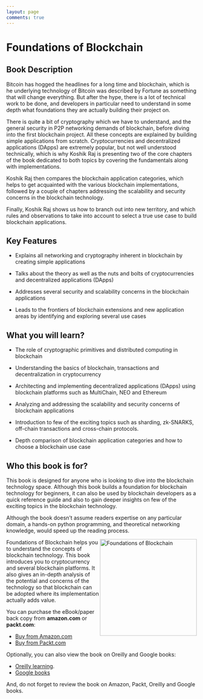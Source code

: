 ```yaml
---
layout: page
comments: true
---
```


# Foundations of Blockchain

## Book Description 

Bitcoin has hogged the headlines for a long time and blockchain, which is he underlying technology of Bitcoin was described by Fortune as something that will change everything. But after the hype, there is a lot of technical work to be done, and developers in particular need to understand in some depth what foundations they are actually building their project on. 

There is quite a bit of cryptography which we have to understand, and the general security in P2P networking demands of blockchain, before diving into the first blockchain project. All these concepts are explained by building simple applications from scratch. Cryptocurrencies and decentralized applications (DApps) are extremely popular, but not well understood technically, which is why Koshik Raj is presenting two of the core chapters of the book dedicated to both topics by covering the fundamentals along with implementations. 

Koshik Raj then compares the blockchain application categories, which helps to get acquainted with the various blockchain implementations, followed by a couple of chapters addressing the scalability and security concerns in the blockchain technology.  

Finally, Koshik Raj shows us how to branch out into new territory, and which rules and observations to take into account to select a true use case to build blockchain applications. 

## Key Features 

* Explains all networking and cryptography inherent in blockchain by creating simple applications 

* Talks about the theory as well as the nuts and bolts of cryptocurrencies and decentralized applications (DApps) 

* Addresses several security and scalability concerns in the blockchain applications 

* Leads to the frontiers of blockchain extensions and new application areas by identifying and exploring several use cases 
 

## What you will learn? 

* The role of cryptographic primitives and distributed computing in blockchain 

* Understanding the basics of blockchain, transactions and decentralization in cryptocurrency 

* Architecting and implementing decentralized applications (DApps) using blockchain platforms such as MultiChain, NEO and Ethereum 

* Analyzing and addressing the scalability and security concerns of blockchain applications 

* Introduction to few of the exciting topics such as sharding, zk-SNARKS, off-chain transactions and cross-chain protocols. 

* Depth comparison of blockchain application categories and how to choose a blockchain use case 

## Who this book is for? 

This book is designed for anyone who is looking to dive into the blockchain technology space. Although this book builds a foundation for blockchain technology for beginners, it can also be used by blockchain developers as a quick reference guide and also to gain deeper insights on few of the exciting topics in the blockchain technology.  

Although the book doesn’t assume readers expertise on any particular domain, a hands-on python programming, and theoretical networking knowledge, would speed up the reading process. 

<a href="https://www.packtpub.com/big-data-and-business-intelligence/hands-meta-learning-python#utm_source=github&utm_medium=repository&utm_campaign=9781789534207"><img src="https://dz13w8afd47il.cloudfront.net/sites/default/files/imagecache/ppv4_main_book_cover/9781789139396_cover.png" alt="Foundations of Blockchain" height="256px" align="right"></a>

Foundations of Blockchain helps you to understand the concepts of blockchain technology. This book introduces you to cryptocurrency and several blockchain platforms. It also gives an in-depth analysis of the potential and concerns of the technology so that blockchain can be adopted where its implementation actually adds value.

You can purchase the eBook/paper back copy from **amazon.com** or **packt.com**: 

* [Buy from Amazon.com](https://www.amazon.com/dp/1789139392) 
* [Buy from Packt.com](https://www.packtpub.com/big-data-and-business-intelligence/foundations-blockchain) 

Optionally, you can also view the book on  Oreilly and Google books:

* [Oreilly learning](https://learning.oreilly.com/library/view/foundations-of-blockchain/9781789139396/).
* [Google books](https://books.google.co.in/books?id=PNmFDwAAQBAJ&pg=PP1&lpg=PP1&dq=foundations+of+blockchain+koshikraj&source=bl&ots=NPGhqfmA8F&sig=ACfU3U0UnlCogykOFDIEAtxf33WRZHDG6w&hl=en&sa=X&ved=2ahUKEwjJgYaYgbvgAhWNV30KHTc6CsgQ6AEwDnoECAEQAQ#v=onepage&q=foundations%20of%20blockchain%20koshikraj&f=false)

And, do not forget to review the book on Amazon, Packt, Oreilly and Google books.


